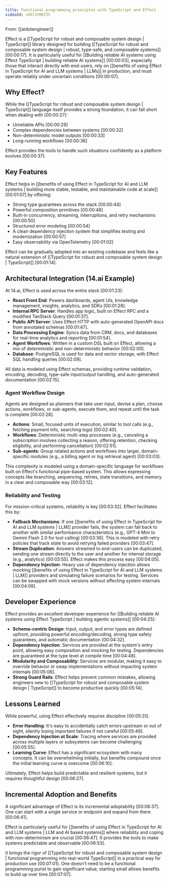 ```yaml
---
title: Functional programming principles with TypeScript and Effect
videoId: sXXl3YMU7ZI
---
```


From: [[aidotengineer]] <br/> 

Effect is a [[TypeScript for robust and composable system design | TypeScript]] library designed for building [[TypeScript for robust and composable system design | robust, type-safe, and composable systems]] <a class="yt-timestamp" data-t="00:00:17">[00:00:17]</a>. It is particularly useful for [[Building reliable AI systems using Effect TypeScript | building reliable AI systems]] <a class="yt-timestamp" data-t="00:00:03">[00:00:03]</a>, especially those that interact directly with end-users, rely on [[benefits of using Effect in TypeScript for AI and LLM systems | LLMs]] in production, and must operate reliably under uncertain conditions <a class="yt-timestamp" data-t="00:00:07">[00:00:07]</a>.

## Why Effect?

While the [[TypeScript for robust and composable system design | TypeScript]] language itself provides a strong foundation, it can fall short when dealing with <a class="yt-timestamp" data-t="00:00:27">[00:00:27]</a>:
*   Unreliable APIs <a class="yt-timestamp" data-t="00:00:29">[00:00:29]</a>
*   Complex dependencies between systems <a class="yt-timestamp" data-t="00:00:32">[00:00:32]</a>
*   Non-deterministic model outputs <a class="yt-timestamp" data-t="00:00:33">[00:00:33]</a>
*   Long-running workflows <a class="yt-timestamp" data-t="00:00:36">[00:00:36]</a>

Effect provides the tools to handle such situations confidently as a platform evolves <a class="yt-timestamp" data-t="00:00:37">[00:00:37]</a>.

## Key Features

Effect helps in [[benefits of using Effect in TypeScript for AI and LLM systems | building more stable, testable, and maintainable code at scale]] <a class="yt-timestamp" data-t="00:01:07">[00:01:07]</a> by offering:
*   Strong type guarantees across the stack <a class="yt-timestamp" data-t="00:00:44">[00:00:44]</a>
*   Powerful composition primitives <a class="yt-timestamp" data-t="00:00:48">[00:00:48]</a>
*   Built-in concurrency, streaming, interruptions, and retry mechanisms <a class="yt-timestamp" data-t="00:00:50">[00:00:50]</a>
*   Structured error modeling <a class="yt-timestamp" data-t="00:00:54">[00:00:54]</a>
*   A clean dependency injection system that simplifies testing and modernization <a class="yt-timestamp" data-t="00:00:57">[00:00:57]</a>
*   Easy observability via OpenTelemetry <a class="yt-timestamp" data-t="00:01:02">[00:01:02]</a>

Effect can be gradually adopted into an existing codebase and feels like a natural extension of [[TypeScript for robust and composable system design | TypeScript]] <a class="yt-timestamp" data-t="00:01:14">[00:01:14]</a>.

## Architectural Integration (14.ai Example)

At 14.ai, Effect is used across the entire stack <a class="yt-timestamp" data-t="00:01:23">[00:01:23]</a>:
*   **React Front End**: Powers dashboards, agent UIs, knowledge management, insights, analytics, and SDKs <a class="yt-timestamp" data-t="00:01:28">[00:01:28]</a>.
*   **Internal RPC Server**: Handles app logic, built on Effect RPC and a modified TanStack Query <a class="yt-timestamp" data-t="00:01:37">[00:01:37]</a>.
*   **Public API Server**: Uses Effect HTTP with auto-generated OpenAPI docs from annotated schemas <a class="yt-timestamp" data-t="00:01:47">[00:01:47]</a>.
*   **Data Processing Engine**: Syncs data from CRM, docs, and databases for real-time analytics and reporting <a class="yt-timestamp" data-t="00:01:54">[00:01:54]</a>.
*   **Agent Workflows**: Written in a custom DSL built on Effect, allowing a mix of deterministic and non-deterministic behavior <a class="yt-timestamp" data-t="00:02:00">[00:02:00]</a>.
*   **Database**: PostgreSQL is used for data and vector storage, with Effect SQL handling queries <a class="yt-timestamp" data-t="00:02:09">[00:02:09]</a>.

All data is modeled using Effect schemas, providing runtime validation, encoding, decoding, type-safe input/output handling, and auto-generated documentation <a class="yt-timestamp" data-t="00:02:15">[00:02:15]</a>.

### Agent Workflow Design

Agents are designed as planners that take user input, devise a plan, choose actions, workflows, or sub-agents, execute them, and repeat until the task is complete <a class="yt-timestamp" data-t="00:02:28">[00:02:28]</a>.
*   **Actions**: Small, focused units of execution, similar to tool calls (e.g., fetching payment info, searching logs) <a class="yt-timestamp" data-t="00:02:40">[00:02:40]</a>.
*   **Workflows**: Deterministic multi-step processes (e.g., canceling a subscription involves collecting a reason, offering retention, checking eligibility, and performing cancellation) <a class="yt-timestamp" data-t="00:02:51">[00:02:51]</a>.
*   **Sub-agents**: Group related actions and workflows into larger, domain-specific modules (e.g., a billing agent or log retrieval agent) <a class="yt-timestamp" data-t="00:03:03">[00:03:03]</a>.

This complexity is modeled using a domain-specific language for workflows built on Effect's functional pipe-based system. This allows expressing concepts like branching, sequencing, retries, state transitions, and memory in a clear and composable way <a class="yt-timestamp" data-t="00:03:12">[00:03:12]</a>.

### Reliability and Testing

For mission-critical systems, reliability is key <a class="yt-timestamp" data-t="00:03:32">[00:03:32]</a>. Effect facilitates this by:
*   **Fallback Mechanisms**: If one [[benefits of using Effect in TypeScript for AI and LLM systems | LLM]] provider fails, the system can fall back to another with similar performance characteristics (e.g., GPT-4 Mini to Gemini Flash 2.0 for tool calling) <a class="yt-timestamp" data-t="00:03:36">[00:03:36]</a>. This is modeled with retry policies that track state to avoid retrying failed providers <a class="yt-timestamp" data-t="00:03:47">[00:03:47]</a>.
*   **Stream Duplication**: Answers streamed to end-users can be duplicated, sending one stream directly to the user and another for internal storage (e.g., analytics) <a class="yt-timestamp" data-t="00:03:55">[00:03:55]</a>. Effect makes this process easy <a class="yt-timestamp" data-t="00:04:05">[00:04:05]</a>.
*   **Dependency Injection**: Heavy use of dependency injection allows mocking [[benefits of using Effect in TypeScript for AI and LLM systems | LLM]] providers and simulating failure scenarios for testing. Services can be swapped with mock versions without affecting system internals <a class="yt-timestamp" data-t="00:04:09">[00:04:09]</a>.

## Developer Experience

Effect provides an excellent developer experience for [[Building reliable AI systems using Effect TypeScript | building agentic systems]] <a class="yt-timestamp" data-t="00:04:25">[00:04:25]</a>:
*   **Schema-centric Design**: Input, output, and error types are defined upfront, providing powerful encoding/decoding, strong type safety guarantees, and automatic documentation <a class="yt-timestamp" data-t="00:04:32">[00:04:32]</a>.
*   **Dependency Injection**: Services are provided at the system's entry point, allowing easy composition and mocking for testing. Dependencies are guaranteed at the type level at compile time <a class="yt-timestamp" data-t="00:04:48">[00:04:48]</a>.
*   **Modularity and Composability**: Services are modular, making it easy to override behavior or swap implementations without impacting system internals <a class="yt-timestamp" data-t="00:05:06">[00:05:06]</a>.
*   **Strong Guard Rails**: Effect helps prevent common mistakes, allowing engineers new to [[TypeScript for robust and composable system design | TypeScript]] to become productive quickly <a class="yt-timestamp" data-t="00:05:14">[00:05:14]</a>.

## Lessons Learned

While powerful, using Effect effectively requires discipline <a class="yt-timestamp" data-t="00:05:31">[00:05:31]</a>.
*   **Error Handling**: It's easy to accidentally catch errors upstream or out of sight, silently losing important failures if not careful <a class="yt-timestamp" data-t="00:05:49">[00:05:49]</a>.
*   **Dependency Injection at Scale**: Tracing where services are provided across multiple layers or subsystems can become challenging <a class="yt-timestamp" data-t="00:05:55">[00:05:55]</a>.
*   **Learning Curve**: Effect has a significant ecosystem with many concepts. It can be overwhelming initially, but benefits compound once the initial learning curve is overcome <a class="yt-timestamp" data-t="00:06:10">[00:06:10]</a>.

Ultimately, Effect helps build predictable and resilient systems, but it requires thoughtful design <a class="yt-timestamp" data-t="00:06:27">[00:06:27]</a>.

## Incremental Adoption and Benefits

A significant advantage of Effect is its incremental adoptability <a class="yt-timestamp" data-t="00:06:37">[00:06:37]</a>. One can start with a single service or endpoint and expand from there <a class="yt-timestamp" data-t="00:06:41">[00:06:41]</a>.

Effect is particularly useful for [[benefits of using Effect in TypeScript for AI and LLM systems | LLM and AI based systems]] where reliability and coping with non-determinism are crucial <a class="yt-timestamp" data-t="00:06:47">[00:06:47]</a>. It provides the tools to make systems predictable and observable <a class="yt-timestamp" data-t="00:06:53">[00:06:53]</a>.

It brings the rigor of [[TypeScript for robust and composable system design | functional programming into real-world TypeScript]] in a practical way for production use <a class="yt-timestamp" data-t="00:07:01">[00:07:01]</a>. One doesn't need to be a functional programming purist to gain significant value; starting small allows benefits to build up over time <a class="yt-timestamp" data-t="00:07:07">[00:07:07]</a>.
